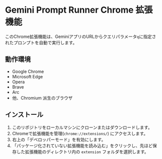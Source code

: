 # Gemini Prompt Runner Chrome 拡張機能

このChrome拡張機能は、GeminiアプリのURLからクエリパラメータ`q`に指定されたプロンプトを自動で実行します。

## 動作環境

* Google Chrome
* Microsoft Edge
* Opera
* Brave
* Arc
* 他、Chromium 派生のブラウザ

## インストール

1. このリポジトリをローカルマシンにクローンまたはダウンロードします。
1. Chromeで拡張機能を管理(`chrome://extensions/`) にアクセスします。
1. 右上の「デベロッパーモード」を有効にします。
1. 「パッケージ化されていない拡張機能を読み込む」をクリックし、先ほど保存した拡張機能のディレクトリ内の `extension` フォルダを選択します。


